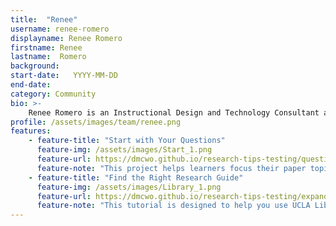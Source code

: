 ```yaml
---
title:  "Renee"
username: renee-romero
displayname: Renee Romero
firstname: Renee
lastname:  Romero
background: 
start-date:   YYYY-MM-DD 
end-date:
category: Community
bio: >- 
    Renee Romero is an Instructional Design and Technology Consultant at UCLA Library, the Social Media Manager of Powell Library’s social media channels, and one of the founders of WI+RE. Renee enjoys devising practical steps to reach theoretical ideals, and critically examining the ways we think, learn, and teach. 
profile: /assets/images/team/renee.png
features:
    - feature-title: "Start with Your Questions"
      feature-img: /assets/images/Start_1.png
      feature-url: https://dmcwo.github.io/research-tips-testing/questions/
      feature-note: "This project helps learners focus their paper topics by beginning with their questions."
    - feature-title: "Find the Right Research Guide"
      feature-img: /assets/images/Library_1.png
      feature-url: https://dmcwo.github.io/research-tips-testing/expanding-perspectives/
      feature-note: "This tutorial is designed to help you use UCLA Library's database of Research Guides, so that you can find exactly what you're looking for when you're researching."
---
```

